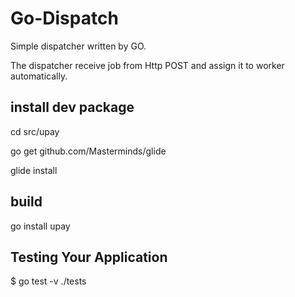 # Go-Dispatch

Simple dispatcher written by GO.

The dispatcher receive job from Http POST and assign it to worker automatically.

## install dev package

cd src/upay

go get github.com/Masterminds/glide

glide install

## build

go install upay

## Testing Your Application

$ go test -v ./tests
